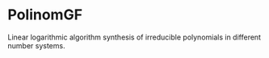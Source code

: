 # PolinomGF
Linear logarithmic algorithm synthesis of irreducible polynomials in different number systems.
